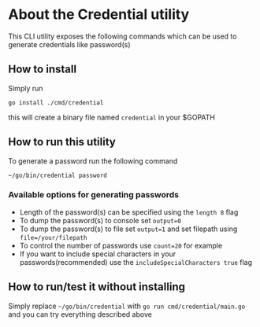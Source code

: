 # About the Credential utility

This CLI utility exposes the following commands which can be used to generate credentials like password(s)

## How to install

Simply run

```
go install ./cmd/credential

```

this will create a binary file named `credential` in your $GOPATH

## How to run this utility

To generate a password run the following command

```
~/go/bin/credential password

```

### Available options for generating passwords

- Length of the password(s) can be specified using the `length 8` flag
- To dump the password(s) to console set `output=0`
- To dump the password(s) to file set `output=1` and set filepath using `file=/your/filepath`
- To control the number of passwords use `count=20` for example
- If you want to include special characters in your passwords(recommended) use the `includeSpecialCharacters true` flag

## How to run/test it without installing

Simply replace `~/go/bin/credential` with `go run cmd/credential/main.go` and you can try everything described above

